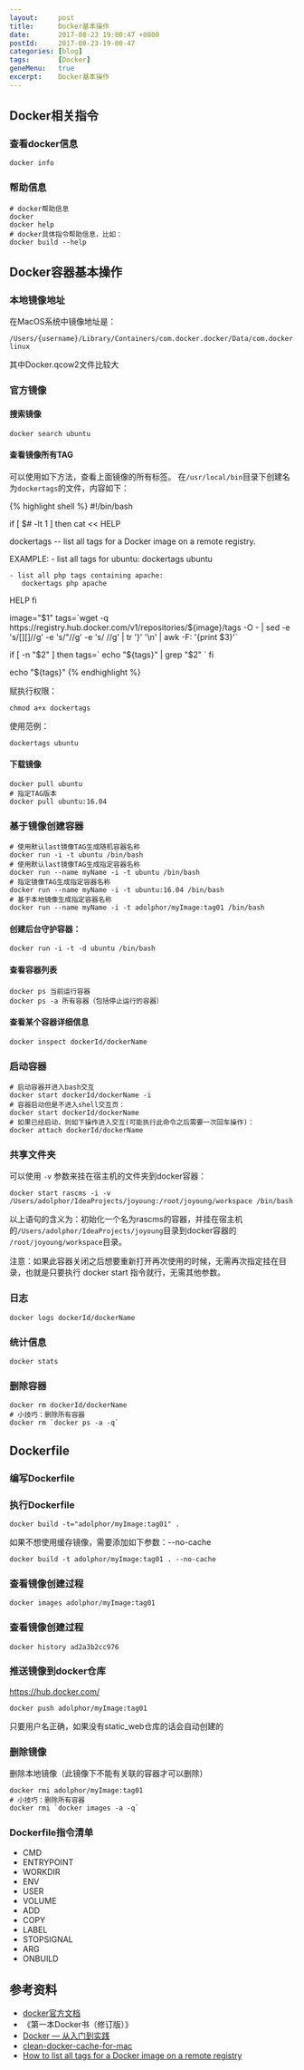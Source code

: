 ```yaml
---
layout:     post
title:      Docker基本操作
date:       2017-08-23 19:00:47 +0800
postId:     2017-08-23-19-00-47
categories: [blog]
tags:       [Docker]
geneMenu:   true
excerpt:    Docker基本操作
---
```


## Docker相关指令

### 查看docker信息

```
docker info
```

###  帮助信息
```
# docker帮助信息
docker
docker help
# docker具体指令帮助信息，比如：
docker build --help
```

## Docker容器基本操作

### 本地镜像地址
在MacOS系统中镜像地址是：
```
/Users/{username}/Library/Containers/com.docker.docker/Data/com.docker.driver.amd64-linux
```
其中Docker.qcow2文件比较大

### 官方镜像

#### 搜索镜像
```
docker search ubuntu
```
#### 查看镜像所有TAG

可以使用如下方法，查看上面镜像的所有标签。
在`/usr/local/bin`目录下创建名为`dockertags`的文件，内容如下：

{% highlight shell %}
#!/bin/bash

if [ $# -lt 1 ]
then
cat << HELP

dockertags  --  list all tags for a Docker image on a remote registry.

EXAMPLE: 
    - list all tags for ubuntu:
       dockertags ubuntu

    - list all php tags containing apache:
       dockertags php apache

HELP
fi

image="$1"
tags=`wget -q https://registry.hub.docker.com/v1/repositories/${image}/tags -O -  | sed -e 's/[][]//g' -e 's/"//g' -e 's/ //g' | tr '}' '\n'  | awk -F: '{print $3}'`

if [ -n "$2" ]
then
    tags=` echo "${tags}" | grep "$2" `
fi

echo "${tags}"
{% endhighlight %}

赋执行权限：

```
chmod a+x dockertags
```

使用范例：
```
dockertags ubuntu
```

#### 下载镜像
```
docker pull ubuntu
# 指定TAG版本
docker pull ubuntu:16.04
```
### 基于镜像创建容器

```
# 使用默认last镜像TAG生成随机容器名称
docker run -i -t ubuntu /bin/bash 
# 使用默认last镜像TAG生成指定容器名称
docker run --name myName -i -t ubuntu /bin/bash 
# 指定镜像TAG生成指定容器名称
docker run --name myName -i -t ubuntu:16.04 /bin/bash 
# 基于本地镜像生成指定容器名称
docker run --name myName -i -t adolphor/myImage:tag01 /bin/bash 
```

#### 创建后台守护容器：
```
docker run -i -t -d ubuntu /bin/bash
```

#### 查看容器列表
```
docker ps 当前运行容器
docker ps -a 所有容器（包括停止运行的容器）
```

#### 查看某个容器详细信息
```
docker inspect dockerId/dockerName
```

### 启动容器

```
# 启动容器并进入bash交互
docker start dockerId/dockerName -i
# 容器启动但是不进入shell交互页：
docker start dockerId/dockerName
# 如果已经启动，则如下操作进入交互(可能执行此命令之后需要一次回车操作)：
docker attach dockerId/dockerName
```

### 共享文件夹
可以使用 `-v` 参数来挂在宿主机的文件夹到docker容器：
```
docker start rascms -i -v /Users/adolphor/IdeaProjects/joyoung:/root/joyoung/workspace /bin/bash
```
以上语句的含义为：初始化一个名为rascms的容器，并挂在宿主机的`/Users/adolphor/IdeaProjects/joyoung`目录到docker容器的
`/root/joyoung/workspace`目录。

注意：如果此容器关闭之后想要重新打开再次使用的时候，无需再次指定挂在目录，也就是只要执行 docker start 指令就行，无需其他参数。


### 日志
```
docker logs dockerId/dockerName
```

### 统计信息
```
docker stats
```

### 删除容器
```
docker rm dockerId/dockerName
# 小技巧：删除所有容器
docker rm `docker ps -a -q`
```

## Dockerfile
### 编写Dockerfile
### 执行Dockerfile
```
docker build -t="adolphor/myImage:tag01" .
```

如果不想使用缓存镜像，需要添加如下参数：--no-cache
```
docker build -t adolphor/myImage:tag01 . --no-cache
```

### 查看镜像创建过程
```
docker images adolphor/myImage:tag01
```
### 查看镜像创建过程
```
docker history ad2a3b2cc976
```

### 推送镜像到docker仓库
https://hub.docker.com/
```
docker push adolphor/myImage:tag01
```
只要用户名正确，如果没有static_web仓库的话会自动创建的

### 删除镜像
删除本地镜像（此镜像下不能有关联的容器才可以删除）
```
docker rmi adolphor/myImage:tag01
# 小技巧：删除所有容器
docker rmi `docker images -a -q`
```

### Dockerfile指令清单

* CMD
* ENTRYPOINT
* WORKDIR
* ENV
* USER
* VOLUME
* ADD
* COPY
* LABEL
* STOPSIGNAL
* ARG
* ONBUILD


## 参考资料

* [docker官方文档](https://docs.docker.com/reference/)
* 《第一本Docker书（修订版）》
* [Docker — 从入门到实践](https://yeasy.gitbooks.io/docker_practice/content/)
* [clean-docker-cache-for-mac](https://blog.mrtrustor.net/post/clean-docker-for-mac/)
* [How to list all tags for a Docker image on a remote registry](https://stackoverflow.com/questions/28320134/how-to-list-all-tags-for-a-docker-image-on-a-remote-registry)
